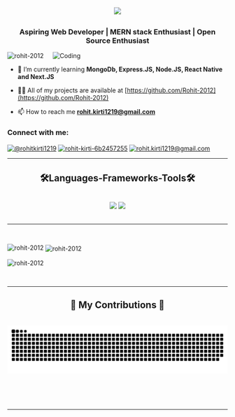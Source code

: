 <h1 align="center">
    <img src="https://readme-typing-svg.herokuapp.com/?font=Righteous&size=35&center=true&vCenter=true&width=500&height=70&duration=4000&lines=Hi+There!+👋;+I'm+Rohit+Kirti!;" />
</h1>
<h3 align="center">Aspiring Web Developer | MERN stack Enthusiast | Open Source Enthusiast</h3>
<img align="right" alt="Coding" width="400" src="https://media.tenor.com/NOYF3f82b_gAAAAC/programmer.gif">

<p align="left"> <img src="https://komarev.com/ghpvc/?username=rohit-2012&label=Profile%20views&color=0e75b6&style=flat" alt="rohit-2012" /> </p>

- 🌱 I’m currently learning **MongoDb, Express.JS, Node.JS, React Native and Next.JS**

- 👨‍💻 All of my projects are available at [https://github.com/Rohit-2012](https://github.com/Rohit-2012)

- 📫 How to reach me **rohit.kirti1219@gmail.com**


<h3 align="left">Connect with me:</h3>
<p align="left">
<a href="https://twitter.com/@rohitkirti1219" target="blank"><img align="center" src="https://raw.githubusercontent.com/rahuldkjain/github-profile-readme-generator/master/src/images/icons/Social/twitter.svg" alt="@rohitkirti1219" height="30" width="40" /></a>
<a href="https://linkedin.com/in/rohit-kirti-6b2457255" target="blank"><img align="center" src="https://raw.githubusercontent.com/rahuldkjain/github-profile-readme-generator/master/src/images/icons/Social/linked-in-alt.svg" alt="rohit-kirti-6b2457255" height="30" width="40" /></a>
<a href="mailto:rohit.kirti1219@gmail.com" target="blank"><img align="center" src="https://upload.wikimedia.org/wikipedia/commons/7/7e/Gmail_icon_%282020%29.svg" alt="rohit.kirti1219@gmail.com" height="30" width="40" /></a>
</p>

<hr/>
<h2 align="center">🛠Languages-Frameworks-Tools🛠</h2>
<br/>
<div align="center">
    <img src="https://skillicons.dev/icons?i=react,bootstrap,mui,html,css,vscode,github,figma,tailwind,git" />
    <img src="https://skillicons.dev/icons?i=nodejs,javascript,typescript,express,firebase,mongodb,nextjs,mysql,blender" /><br>
</div>

<br/>
<hr/>

<br/>
<p><img align="left" src="https://github-readme-stats.vercel.app/api/top-langs?username=rohit-2012&show_icons=true&locale=en&layout=compact" alt="rohit-2012" /></p>

<p>&nbsp;<img align="center" src="https://github-readme-stats.vercel.app/api?username=rohit-2012&show_icons=true&locale=en" alt="rohit-2012" /></p>

<p><img align="center" src="https://github-readme-streak-stats.herokuapp.com/?user=rohit-2012&" alt="rohit-2012" /></p>
<br/>
<hr/>

<div align="center">
  <h2>🐍 My Contributions 🐍</h2>
  <br>
  <img alt="snake eating my contributions" src="https://raw.githubusercontent.com/rohit-2012/rohit-2012/output/github-contribution-grid-snake.svg" />
  
  <br/><br/><br/>
</div>

<hr/>
